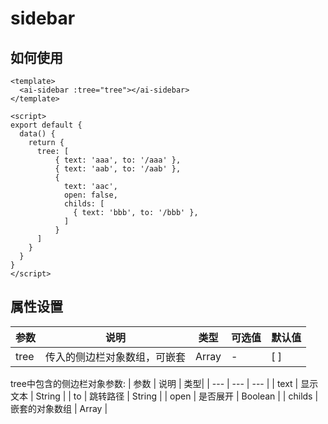 # sidebar
## 如何使用
```vue
<template>
  <ai-sidebar :tree="tree"></ai-sidebar>
</template>

<script>
export default {
  data() {
    return {
      tree: [
          { text: 'aaa', to: '/aaa' },
          { text: 'aab', to: '/aab' },
          {
            text: 'aac',
            open: false,
            childs: [
              { text: 'bbb', to: '/bbb' },
            ]
          }
      ]
    }
  }
}
</script>
```
## 属性设置
| 参数 | 说明 | 类型| 可选值| 默认值|
| --- | --- | --- | --- | --- |
| tree | 传入的侧边栏对象数组，可嵌套 | Array | - | [ ] |

tree中包含的侧边栏对象参数:
| 参数 | 说明 | 类型|
| --- | --- | --- |
| text | 显示文本 | String |
| to | 跳转路径 | String |
| open | 是否展开 | Boolean |
| childs | 嵌套的对象数组 | Array |
